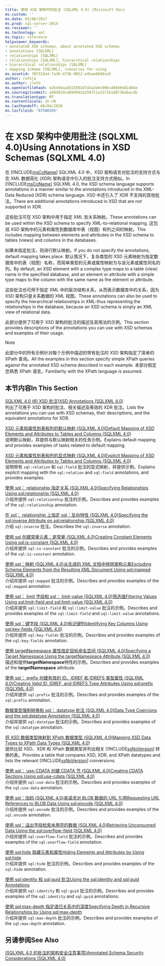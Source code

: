 ```yaml
---
title: 使用 XSD 架构中的批注 (SQLXML 4.0) |Microsoft Docs
ms.custom: ''
ms.date: 03/06/2017
ms.prod: sql-server-2014
ms.reviewer: ''
ms.technology: xml
ms.topic: reference
helpviewer_keywords:
- annotated XSD schemas, about annotated XSD schemas
- annotations [SQLXML]
- relationships [SQLXML]
- relationships [SQLXML], hierarchical relationships
- hierarchical relationships [SQLXML]
- mapping schema [SQLXML], scenarios for using
ms.assetid: 78f318a4-7a36-473b-9852-a4bae6940ce5
author: rothja
ms.author: jroth
ms.openlocfilehash: e2be94aa5815593d7a5a2e0c00bcd8849e81484e
ms.sourcegitcommit: ad4d92dce894592a259721a1571b1d8736abacdb
ms.translationtype: MT
ms.contentlocale: zh-CN
ms.lasthandoff: 08/04/2020
ms.locfileid: "87586595"
---
```

# <a name="using-annotations-in-xsd-schemas-sqlxml-40"></a><span data-ttu-id="f9d5a-102">在 XSD 架构中使用批注 (SQLXML 4.0)</span><span class="sxs-lookup"><span data-stu-id="f9d5a-102">Using Annotations in XSD Schemas (SQLXML 4.0)</span></span>
  <span data-ttu-id="f9d5a-103">在 [!INCLUDE[msCoName](../../includes/msconame-md.md)] SQLXML 4.0 中，XSD 架构语言对批注的支持方式与在 XML 数据简化 (XDR) 架构语言中引入的批注支持方式相似。</span><span class="sxs-lookup"><span data-stu-id="f9d5a-103">In [!INCLUDE[msCoName](../../includes/msconame-md.md)] SQLXML 4.0, the XSD schema language supports annotations in a manner similar to the annotations introduced in the XML-Data Reduced (XDR) schema language.</span></span> <span data-ttu-id="f9d5a-104">XSD 中还引入了 XDR 不支持的其他批注。</span><span class="sxs-lookup"><span data-stu-id="f9d5a-104">There are additional annotations introduced in XSD that are not supported in XDR.</span></span>  
  
 <span data-ttu-id="f9d5a-105">这些批注可在 XSD 架构中用于指定 XML 到关系映射。</span><span class="sxs-lookup"><span data-stu-id="f9d5a-105">These annotations can be used within the XSD schema to specify XML-to-relational mapping.</span></span> <span data-ttu-id="f9d5a-106">这包括 XSD 架构中的元素和属性到数据库中表（视图）和列之间的映射。</span><span class="sxs-lookup"><span data-stu-id="f9d5a-106">This includes mapping between elements and attributes in the XSD schema to tables (views) and columns in the databases.</span></span>  
  
 <span data-ttu-id="f9d5a-107">如果未指定批注，则进行默认映射。</span><span class="sxs-lookup"><span data-stu-id="f9d5a-107">If you do not specify the annotations, default mapping takes place.</span></span> <span data-ttu-id="f9d5a-108">默认情况下，复杂类型的 XSD 元素映射为指定数据库中的表（视图）名称，而简单类型的元素或属性映射为与该元素或属性同名的列。</span><span class="sxs-lookup"><span data-stu-id="f9d5a-108">By default, an XSD element with a complex type maps to a table (view) name in the specified database, and an element or attribute with a simple type maps to the column with the same name as the element or attribute.</span></span>  
  
 <span data-ttu-id="f9d5a-109">这些批注也可用于指定 XML 中的层次结构关系，从而表示数据库中的关系，因为 XSD 架构只是关系数据的 XML 视图。</span><span class="sxs-lookup"><span data-stu-id="f9d5a-109">These annotations can also be used to specify the hierarchical relationships in XML-thus representing the relationships in the database, because an XSD schema is simply an XML view of relational data.</span></span>  
  
 <span data-ttu-id="f9d5a-110">此部分提供了可用于 XSD 架构的批注的描述及其用法的示例。</span><span class="sxs-lookup"><span data-stu-id="f9d5a-110">This section provides descriptions of the annotations you can use with XSD schemas and examples of their usage.</span></span>  
  
> [!NOTE]  
>  <span data-ttu-id="f9d5a-111">此部分中的所有示例针对每个示例中描述的带有批注的 XSD 架构指定了简单的 XPath 查询。</span><span class="sxs-lookup"><span data-stu-id="f9d5a-111">All the examples in this section specify simple XPath queries against the annotated XSD schema described in each example.</span></span> <span data-ttu-id="f9d5a-112">本部分假定您熟悉 XPath 语言。</span><span class="sxs-lookup"><span data-stu-id="f9d5a-112">Familiarity with the XPath language is assumed.</span></span>  
  
## <a name="in-this-section"></a><span data-ttu-id="f9d5a-113">本节内容</span><span class="sxs-lookup"><span data-stu-id="f9d5a-113">In This Section</span></span>  
 [<span data-ttu-id="f9d5a-114">SQLXML 4.0 &#40;的 XSD 批注&#41;</span><span class="sxs-lookup"><span data-stu-id="f9d5a-114">XSD Annotations &#40;SQLXML 4.0&#41;</span></span>](xsd-annotations-sqlxml-4-0.md)  
 <span data-ttu-id="f9d5a-115">列出了可用于 XSD 架构的批注、相关描述及等效的 XDR 批注。</span><span class="sxs-lookup"><span data-stu-id="f9d5a-115">Lists the annotations you can use with XSD schemas, their descriptions, and the equivalent annotations for XDR.</span></span>  
  
 [<span data-ttu-id="f9d5a-116">XSD 元素和属性到表和列的默认映射 &#40;SQLXML 4.0&#41;</span><span class="sxs-lookup"><span data-stu-id="f9d5a-116">Default Mapping of XSD Elements and Attributes to Tables and Columns &#40;SQLXML 4.0&#41;</span></span>](default-mapping-of-xsd-elements-and-attributes-to-tables-and-columns-sqlxml-4-0.md)  
 <span data-ttu-id="f9d5a-117">说明默认映射，并提供与默认映射相关的任务示例。</span><span class="sxs-lookup"><span data-stu-id="f9d5a-117">Explains default mapping and provides examples of tasks related to default mapping.</span></span>  
  
 [<span data-ttu-id="f9d5a-118">XSD 元素和属性到表和列的显式映射 &#40;SQLXML 4.0&#41;</span><span class="sxs-lookup"><span data-stu-id="f9d5a-118">Explicit Mapping of XSD Elements and Attributes to Tables and Columns &#40;SQLXML 4.0&#41;</span></span>](explicit-mapping-xsd-elements-and-attributes-to-tables-and-columns.md)  
 <span data-ttu-id="f9d5a-119">说明带有 `sql:relation` 和 `sql:field` 批注的显式映射，并提供示例。</span><span class="sxs-lookup"><span data-stu-id="f9d5a-119">Explains explicit mapping with the `sql:relation` and `sql:field` annotations, and provides examples.</span></span>  
  
 [<span data-ttu-id="f9d5a-120">使用 sql： relationship 指定关系 &#40;SQLXML 4.0&#41;</span><span class="sxs-lookup"><span data-stu-id="f9d5a-120">Specifying Relationships Using sql:relationship &#40;SQLXML 4.0&#41;</span></span>](specifying-relationships-using-sql-relationship-sqlxml-4-0.md)  
 <span data-ttu-id="f9d5a-121">介绍并提供 `sql:relationship` 批注的示例。</span><span class="sxs-lookup"><span data-stu-id="f9d5a-121">Describes and provides examples of the `sql:relationship` annotation.</span></span>  
  
 [<span data-ttu-id="f9d5a-122">在 sql： relationship 上指定 sql：反向特性 &#40;SQLXML 4.0&#41;</span><span class="sxs-lookup"><span data-stu-id="f9d5a-122">Specifying the sql:inverse Attribute on sql:relationship &#40;SQLXML 4.0&#41;</span></span>](specifying-the-sql-inverse-attribute-on-sql-relationship-sqlxml-4-0.md)  
 <span data-ttu-id="f9d5a-123">介绍 `sql:inverse` 批注。</span><span class="sxs-lookup"><span data-stu-id="f9d5a-123">Describes the `sql:inverse` annotation.</span></span>  
  
 [<span data-ttu-id="f9d5a-124">使用 sql 创建常量元素：是常量 &#40;SQLXML 4.0&#41;</span><span class="sxs-lookup"><span data-stu-id="f9d5a-124">Creating Constant Elements Using sql:is-constant &#40;SQLXML 4.0&#41;</span></span>](creating-constant-elements-using-sql-is-constant-sqlxml-4-0.md)  
 <span data-ttu-id="f9d5a-125">介绍并提供 `sql:is-constant` 批注的示例。</span><span class="sxs-lookup"><span data-stu-id="f9d5a-125">Describes and provides examples of the `sql:is-constant` annotation.</span></span>  
  
 [<span data-ttu-id="f9d5a-126">使用 sql：映射 &#40;SQLXML 4.0&#41;从生成的 XML 文档中排除架构元素</span><span class="sxs-lookup"><span data-stu-id="f9d5a-126">Excluding Schema Elements from the Resulting XML Document Using sql:mapped &#40;SQLXML 4.0&#41;</span></span>](excluding-schema-elements-from-the-xml-document-using-sql-mapped.md)  
 <span data-ttu-id="f9d5a-127">介绍并提供 `sql:mapped` 批注的示例。</span><span class="sxs-lookup"><span data-stu-id="f9d5a-127">Describes and provides examples of the `sql:mapped` annotation.</span></span>  
  
 [<span data-ttu-id="f9d5a-128">使用 sql： limit 字段和 sql： limit-value &#40;SQLXML 4.0&#41;筛选值</span><span class="sxs-lookup"><span data-stu-id="f9d5a-128">Filtering Values Using sql:limit-field and sql:limit-value &#40;SQLXML 4.0&#41;</span></span>](../sqlxml-annotated-xsd-schemas-xpath-queries/bulk-load-xml/annotation-interpretation-sql-limit-field-and-sql-limit-value.md)  
 <span data-ttu-id="f9d5a-129">介绍并提供 `sql:limit-field` 和 `sql:limit-value` 批注的示例。</span><span class="sxs-lookup"><span data-stu-id="f9d5a-129">Describes and provides examples of the `sql:limit-field` and `sql:limit-value` annotations.</span></span>  
  
 [<span data-ttu-id="f9d5a-130">使用 sql：键字段 &#40;SQLXML 4.0&#41;标识键列</span><span class="sxs-lookup"><span data-stu-id="f9d5a-130">Identifying Key Columns Using sql:key-fields &#40;SQLXML 4.0&#41;</span></span>](identifying-key-columns-using-sql-key-fields-sqlxml-4-0.md)  
 <span data-ttu-id="f9d5a-131">介绍并提供 `sql:key-fields` 批注的示例。</span><span class="sxs-lookup"><span data-stu-id="f9d5a-131">Describes and provides examples of the `sql:key-fields` annotation.</span></span>  
  
 [<span data-ttu-id="f9d5a-132">使用 targetNamespace 属性指定目标命名空间 &#40;SQLXML 4.0&#41;</span><span class="sxs-lookup"><span data-stu-id="f9d5a-132">Specifying a Target Namespace Using the targetNamespace Attribute &#40;SQLXML 4.0&#41;</span></span>](specifying-a-target-namespace-using-the-targetnamespace-attribute-sqlxml-4-0.md)  
 <span data-ttu-id="f9d5a-133">描述和提供**targetNamespace**特性的示例。</span><span class="sxs-lookup"><span data-stu-id="f9d5a-133">Describes and provides examples of the **targetNamespace** attribute.</span></span>  
  
 [<span data-ttu-id="f9d5a-134">使用 sql： prefix 创建有效的 ID、IDREF 和 IDREFS 类型属性 &#40;SQLXML 4.0&#41;</span><span class="sxs-lookup"><span data-stu-id="f9d5a-134">Creating Valid ID, IDREF, and IDREFS Type Attributes Using sql:prefix &#40;SQLXML 4.0&#41;</span></span>](creating-valid-id-idref-and-idrefs-type-attributes-using-sql-prefix-sqlxml-4-0.md)  
 <span data-ttu-id="f9d5a-135">介绍并提供 `sql:prefix` 批注的示例。</span><span class="sxs-lookup"><span data-stu-id="f9d5a-135">Describes and provides examples of the `sql:prefix` annotation.</span></span>  
  
 [<span data-ttu-id="f9d5a-136">数据类型强制转换和 sql： datatype 批注 &#40;SQLXML 4.0&#41;</span><span class="sxs-lookup"><span data-stu-id="f9d5a-136">Data Type Coercions and the sql:datatype Annotation &#40;SQLXML 4.0&#41;</span></span>](data-type-coercions-and-the-sql-datatype-annotation-sqlxml-4-0.md)  
 <span data-ttu-id="f9d5a-137">介绍并提供 `sql:datatype` 批注的示例。</span><span class="sxs-lookup"><span data-stu-id="f9d5a-137">Describes and provides examples of the `sql:datatype` annotation.</span></span>  
  
 [<span data-ttu-id="f9d5a-138">将 XSD 数据类型映射到 XPath 数据类型 &#40;SQLXML 4.0&#41;</span><span class="sxs-lookup"><span data-stu-id="f9d5a-138">Mapping XSD Data Types to XPath Data Types &#40;SQLXML 4.0&#41;</span></span>](../sqlxml-annotated-xsd-schemas-xpath-queries/xpath-data-types-sqlxml-4-0.md)  
 <span data-ttu-id="f9d5a-139">提供比较 XSD、XDR 和 XPath 数据类型并列出相关 [!INCLUDE[ssNoVersion](../../includes/ssnoversion-md.md)] 转换的表。</span><span class="sxs-lookup"><span data-stu-id="f9d5a-139">Provides a table that compares XSD, XDR, and XPath datatypes and lists the relevant [!INCLUDE[ssNoVersion](../../includes/ssnoversion-md.md)] conversions.</span></span>  
  
 [<span data-ttu-id="f9d5a-140">使用 sql： use-CDATA 创建 CDATA 节 &#40;SQLXML 4.0&#41;</span><span class="sxs-lookup"><span data-stu-id="f9d5a-140">Creating CDATA Sections Using sql:use-cdata &#40;SQLXML 4.0&#41;</span></span>](creating-cdata-sections-using-sql-use-cdata-sqlxml-4-0.md)  
 <span data-ttu-id="f9d5a-141">介绍并提供 `sql:use-data` 批注的示例。</span><span class="sxs-lookup"><span data-stu-id="f9d5a-141">Describes and provides examples of the `sql:use-data` annotation.</span></span>  
  
 [<span data-ttu-id="f9d5a-142">使用 sql：加码 &#40;SQLXML 4.0&#41;来请求对 BLOB 数据的 URL 引用</span><span class="sxs-lookup"><span data-stu-id="f9d5a-142">Requesting URL References to BLOB Data Using sql:encode &#40;SQLXML 4.0&#41;</span></span>](requesting-url-references-to-blob-data-using-sql-encode-sqlxml-4-0.md)  
 <span data-ttu-id="f9d5a-143">介绍并提供 `sql:encode` 批注的示例。</span><span class="sxs-lookup"><span data-stu-id="f9d5a-143">Describes and provides examples of the `sql:encode` annotation.</span></span>  
  
 [<span data-ttu-id="f9d5a-144">使用 sql：溢出字段检索未用完的数据 &#40;SQLXML 4.0&#41;</span><span class="sxs-lookup"><span data-stu-id="f9d5a-144">Retrieving Unconsumed Data Using the sql:overflow-field &#40;SQLXML 4.0&#41;</span></span>](../sqlxml-annotated-xsd-schemas-xpath-queries/bulk-load-xml/annotation-interpretation-sql-overflow-field.md)  
 <span data-ttu-id="f9d5a-145">介绍并提供 `sql:overflow-field` 批注的示例。</span><span class="sxs-lookup"><span data-stu-id="f9d5a-145">Describes and provides examples of the `sql:overflow-field` annotation.</span></span>  
  
 [<span data-ttu-id="f9d5a-146">使用 sql:hide 隐藏元素和属性</span><span class="sxs-lookup"><span data-stu-id="f9d5a-146">Hiding Elements and Attributes by Using sql:hide</span></span>](hiding-elements-and-attributes-by-using-sql-hide.md)  
 <span data-ttu-id="f9d5a-147">介绍并提供 `sql:hide` 批注的示例。</span><span class="sxs-lookup"><span data-stu-id="f9d5a-147">Describes and provides examples of the `sql:hide` annotation.</span></span>  
  
 [<span data-ttu-id="f9d5a-148">使用 sql:identity 和 sql:guid 批注</span><span class="sxs-lookup"><span data-stu-id="f9d5a-148">Using the sql:identity and sql:guid Annotations</span></span>](using-the-sql-identity-and-sql-guid-annotations.md)  
 <span data-ttu-id="f9d5a-149">介绍并提供 `sql:identity` 和 `sql:guid` 批注的示例。</span><span class="sxs-lookup"><span data-stu-id="f9d5a-149">Describes and provides examples of the `sql:identity` and `sql:guid` annotations.</span></span>  
  
 [<span data-ttu-id="f9d5a-150">使用 sql:max-depth 指定递归关系中的深度</span><span class="sxs-lookup"><span data-stu-id="f9d5a-150">Specifying Depth in Recursive Relationships by Using sql:max-depth</span></span>](specifying-depth-in-recursive-relationships-by-using-sql-max-depth.md)  
 <span data-ttu-id="f9d5a-151">介绍并提供 `sql:max-depth` 批注的示例。</span><span class="sxs-lookup"><span data-stu-id="f9d5a-151">Describes and provides examples of the `sql:max-depth` annotation.</span></span>  
  
## <a name="see-also"></a><span data-ttu-id="f9d5a-152">另请参阅</span><span class="sxs-lookup"><span data-stu-id="f9d5a-152">See Also</span></span>  
 [<span data-ttu-id="f9d5a-153">&#40;SQLXML 4.0 的批注的架构安全注意事项&#41;</span><span class="sxs-lookup"><span data-stu-id="f9d5a-153">Annotated Schema Security Considerations &#40;SQLXML 4.0&#41;</span></span>](../sqlxml-annotated-xsd-schemas-xpath-queries/security/annotated-schema-security-considerations-sqlxml-4-0.md)  
  
  
